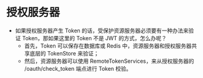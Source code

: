 # 授权服务器
* 如果授权服务器产生 Token 的话，受保护资源服务器必须要有一种办法来验证 Token，那如果这里的 Token 不是 JWT 的方式，怎么办呢？
    * 首先，Token 可以保存在数据库或 Redis 中，资源服务器和授权服务器共享底层的 TokenStore 来验证；
    * 然后，资源服务器可以使用 RemoteTokenServices，来从授权服务器的 /oauth/check_token 端点进行 Token 校验。